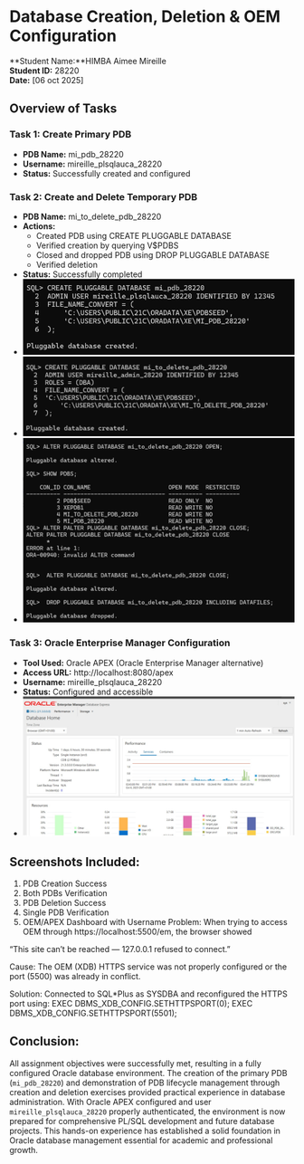 # Database Creation, Deletion & OEM Configuration
**Student Name:**HIMBA Aimee Mireille  
**Student ID:** 28220  
**Date:** [06 oct 2025]

## Overview of Tasks

### Task 1: Create Primary PDB
- **PDB Name:** mi_pdb_28220
- **Username:** mireille_plsqlauca_28220
- **Status:** Successfully created and configured

### Task 2: Create and Delete Temporary PDB
- **PDB Name:** mi_to_delete_pdb_28220
- **Actions:** 
  - Created PDB using CREATE PLUGGABLE DATABASE
  - Verified creation by querying V$PDBS
  - Closed and dropped PDB using DROP PLUGGABLE DATABASE
  - Verified deletion
- **Status:** Successfully completed
- ![screenshot](https://github.com/mileycyiza-droid/pdb_lab_oracle/blob/6ceea3f7d615990f586e96d81257a5a54bf80fac/001.png?raw=true)
- ![screenshot](https://github.com/mileycyiza-droid/pdb_lab_oracle/blob/6ceea3f7d615990f586e96d81257a5a54bf80fac/101.png?raw=true)
- ![screenshoot](https://raw.githubusercontent.com/mileycyiza-droid/pdb_lab_oracle/6ceea3f7d615990f586e96d81257a5a54bf80fac/102.png)

### Task 3: Oracle Enterprise Manager Configuration
- **Tool Used:** Oracle APEX (Oracle Enterprise Manager alternative)
- **Access URL:** http://localhost:8080/apex
- **Username:** mireille_plsqlauca_28220
- **Status:** Configured and accessible
- ![screenshoot](https://raw.githubusercontent.com/mileycyiza-droid/pdb_lab_oracle/6ceea3f7d615990f586e96d81257a5a54bf80fac/104.jpg)

## Screenshots Included:
1. PDB Creation Success
2. Both PDBs Verification
3. PDB Deletion Success  
4. Single PDB Verification
5. OEM/APEX Dashboard with Username
Problem:
When trying to access OEM through https://localhost:5500/em, the browser showed

“This site can’t be reached — 127.0.0.1 refused to connect.”

Cause:
The OEM (XDB) HTTPS service was not properly configured or the port (5500) was already in conflict.

Solution:
Connected to SQL*Plus as SYSDBA and reconfigured the HTTPS port using:
EXEC DBMS_XDB_CONFIG.SETHTTPSPORT(0);
EXEC DBMS_XDB_CONFIG.SETHTTPSPORT(5501);

## Conclusion:

All assignment objectives were successfully met, resulting in a fully configured Oracle database environment. The creation of the primary PDB (`mi_pdb_28220`) and demonstration of PDB lifecycle management through creation and deletion exercises provided practical experience in database administration. With Oracle APEX configured and user `mireille_plsqlauca_28220` properly authenticated, the environment is now prepared for comprehensive PL/SQL development and future database projects. This hands-on experience has established a solid foundation in Oracle database management essential for academic and professional growth.
